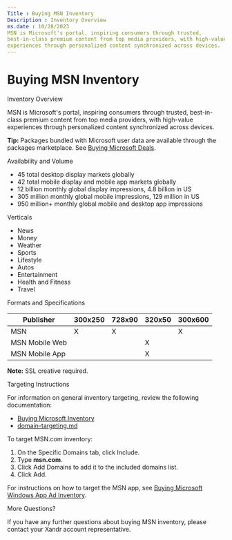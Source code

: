 ```yaml
---
Title : Buying MSN Inventory
Description : Inventory Overview
ms.date : 10/28/2023
MSN is Microsoft's portal, inspiring consumers through trusted,
best-in-class premium content from top media providers, with high-value
experiences through personalized content synchronized across devices.
---
```



# Buying MSN Inventory



Inventory Overview

MSN is Microsoft's portal, inspiring consumers through trusted,
best-in-class premium content from top media providers, with high-value
experiences through personalized content synchronized across devices.





<b>Tip:</b> Packages bundled with Microsoft
user data are available through the packages marketplace. See
<a href="buying-microsoft-deals.md" class="xref"
title="You can buy deals from the Microsoft Advertising Exchange and Microsoft’s Australia and New Zealand inventory using our Package Marketplace.">Buying
Microsoft Deals</a>.





Availability and Volume

- 45 total desktop display markets globally
- 42 total mobile display and mobile app markets globally
- 12 billion monthly global display impressions, 4.8 billion in US
- 305 million monthly global mobile impressions, 129 million in US
- 950 million+ monthly global mobile and desktop app impressions

Verticals

- News
- Money
- Weather
- Sports
- Lifestyle
- Autos
- Entertainment
- Health and Fitness
- Travel

Formats and Specifications

<table class="table">
<thead class="thead">
<tr class="header row">
<th id="ID-00007677__entry__1" class="entry">Publisher</th>
<th id="ID-00007677__entry__2" class="entry">300x250</th>
<th id="ID-00007677__entry__3" class="entry">728x90</th>
<th id="ID-00007677__entry__4" class="entry">320x50</th>
<th id="ID-00007677__entry__5" class="entry">300x600</th>
</tr>
</thead>
<tbody class="tbody">
<tr class="odd row">
<td class="entry" headers="ID-00007677__entry__1">MSN</td>
<td class="entry" headers="ID-00007677__entry__2">X</td>
<td class="entry" headers="ID-00007677__entry__3">X</td>
<td class="entry" headers="ID-00007677__entry__4"></td>
<td class="entry" headers="ID-00007677__entry__5">X</td>
</tr>
<tr class="even row">
<td class="entry" headers="ID-00007677__entry__1">MSN Mobile Web</td>
<td class="entry" headers="ID-00007677__entry__2"></td>
<td class="entry" headers="ID-00007677__entry__3"></td>
<td class="entry" headers="ID-00007677__entry__4">X</td>
<td class="entry" headers="ID-00007677__entry__5"></td>
</tr>
<tr class="odd row">
<td class="entry" headers="ID-00007677__entry__1">MSN Mobile App</td>
<td class="entry" headers="ID-00007677__entry__2"></td>
<td class="entry" headers="ID-00007677__entry__3"></td>
<td class="entry" headers="ID-00007677__entry__4">X</td>
<td class="entry" headers="ID-00007677__entry__5"></td>
</tr>
</tbody>
</table>



<b>Note:</b> SSL creative required.



Targeting Instructions



For information on general inventory targeting, review the following
documentation:

- <a href="buying-microsoft-inventory.md" class="xref">Buying Microsoft
  Inventory</a>
- <a href="domain-targeting.md" class="xref">domain-targeting.md</a>





To target MSN.com inventory:

1.  On the Specific Domains tab, click
    Include.
2.  Type **msn.com**.
3.  Click Add Domains to add it to the
    included domains list.
4.  Click Add.



For instructions on how to target the MSN app, see
<a href="buying-microsoft-windows-3rd-party-appnetwork-inventory.md"
class="xref">Buying Microsoft Windows App Ad Inventory</a>.

More Questions?

If you have any further questions about buying MSN inventory, please
contact your Xandr account representative.




